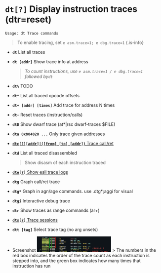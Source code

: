 <!-- TITLE: dt -->

#  **`dt[?]`** Display instruction traces (dtr=reset)


```text
Usage: dt Trace commands
```

> To enable tracing, set `e asm.trace=1; e dbg.trace=1` {.is-info}

- **`dt`** List all traces
- **`dt [addr]`** Show trace info at address
  > _To count instructions, use `e asm.trace=1 / e dbg.trace=1` followed by`dt`_
- **`dt%`** TODO
- **`dt*`** List all traced opcode offsets
- **`dt+ [addr] [times]`** Add trace for address N times
- **`dt-`** Reset traces (instruction/calls)
- **`dtD`** Show dwarf trace (at*|rsc dwarf-traces $FILE)
- **`dta 0x804020 ...`** Only trace given addresses

- [ **`dtc[?][addr]|([from] [to] [addr])`** Trace call/ret](/options/d/dt/dtc)

- **`dtd`** List all traced disassembled
	> Show disasm of each instruction traced 

- [ **`dte[?]`** Show esil trace logs](/options/d/dt/dte)

- **`dtg`** Graph call/ret trace
- **`dtg*`** Graph in agn/age commands. use .dtg*;aggi for visual
- **`dtgi`** Interactive debug trace
- **`dtr`** Show traces as range commands (ar+)

- [ **`dts[?]`** Trace sessions](/options/d/dt/dts)

- **`dtt [tag]`** Select trace tag (no arg unsets)

- Screenshot
	<img src="/uploads/small-d/tracing-visual-mode.png" width="50%">
		> The numbers in the red box indicates the order of the trace count as each instruction is stepped into, and the green box indicates how many times that instruction has run

<p hidden>dt dt% dt* dt+ dt- dtD dta dtc dtd dte dtg dtg* dtgi dtr dts dtt</p>